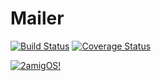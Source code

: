 # Mailer 
[![Build Status](https://img.shields.io/travis/2amigos/mailer-library/master.svg?style=flat-square)](https://travis-ci.org/2amigos/mailer-library)
[![Coverage Status](https://img.shields.io/scrutinizer/coverage/g/2amigos/mailer-library.svg?style=flat-square)](https://scrutinizer-ci.com/g/2amigos/mailer-library/code-structure)

[![2amigOS!](https://s.gravatar.com/avatar/55363394d72945ff7ed312556ec041e0?s=80)](http://www.2amigos.us)  

